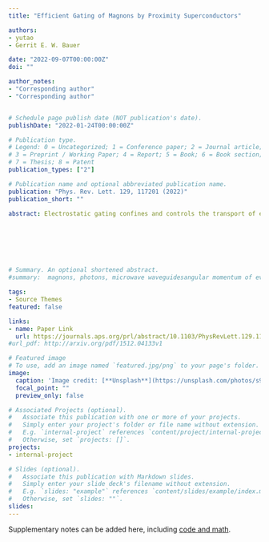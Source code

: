 ```yaml
---
title: "Efficient Gating of Magnons by Proximity Superconductors"

authors:
- yutao
- Gerrit E. W. Bauer

date: "2022-09-07T00:00:00Z"
doi: ""

author_notes:
- "Corresponding author"
- "Corresponding author"


# Schedule page publish date (NOT publication's date).
publishDate: "2022-01-24T00:00:00Z"

# Publication type.
# Legend: 0 = Uncategorized; 1 = Conference paper; 2 = Journal article;
# 3 = Preprint / Working Paper; 4 = Report; 5 = Book; 6 = Book section;
# 7 = Thesis; 8 = Patent
publication_types: ["2"]

# Publication name and optional abbreviated publication name.
publication: "Phys. Rev. Lett. 129, 117201 (2022)"
publication_short: ""

abstract: Electrostatic gating confines and controls the transport of electrons in integrated circuits. Magnons, the quanta of spin waves of the magnetic order, are promising alternative information carriers, but difficult to gate. Here we report that superconducting strips on top of thin magnetic films can totally reflect magnons by its diamagnetic response to the magnon stray fields. The induced large frequency shifts unidirectionally blocks the magnons propagating normal to the magnetization. Two superconducting gates parallel to the magnetization create a magnonic cavity. The option to gate coherent magnons adds functionalities to magnonic devices, such as reprogrammable logical devices and increased couplings to other degrees of freedom.







# Summary. An optional shortened abstract.
#summary:  magnons, photons, microwave waveguidesangular momentum of evanescent field, noncontact pumping of electron spin, evanescent stray fields.

tags:
- Source Themes
featured: false

links:
- name: Paper Link
  url: https://journals.aps.org/prl/abstract/10.1103/PhysRevLett.129.117201
#url_pdf: http://arxiv.org/pdf/1512.04133v1

# Featured image
# To use, add an image named `featured.jpg/png` to your page's folder. 
image:
  caption: 'Image credit: [**Unsplash**](https://unsplash.com/photos/s9CC2SKySJM)'
  focal_point: ""
  preview_only: false

# Associated Projects (optional).
#   Associate this publication with one or more of your projects.
#   Simply enter your project's folder or file name without extension.
#   E.g. `internal-project` references `content/project/internal-project/index.md`.
#   Otherwise, set `projects: []`.
projects:
- internal-project

# Slides (optional).
#   Associate this publication with Markdown slides.
#   Simply enter your slide deck's filename without extension.
#   E.g. `slides: "example"` references `content/slides/example/index.md`.
#   Otherwise, set `slides: ""`.
slides:
---
```


Supplementary notes can be added here, including [code and math](https://sourcethemes.com/academic/docs/writing-markdown-latex/).
